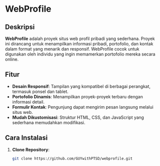 # WebProfile

## Deskripsi

**WebProfile** adalah proyek situs web profil pribadi yang sederhana. Proyek ini dirancang untuk menampilkan informasi pribadi, portofolio, dan kontak dalam format yang menarik dan responsif. WebProfile cocok untuk digunakan oleh individu yang ingin memamerkan portofolio mereka secara online.

## Fitur

- **Desain Responsif**: Tampilan yang kompatibel di berbagai perangkat, termasuk ponsel dan tablet.
- **Portofolio Dinamis**: Menampilkan proyek-proyek terbaru dengan informasi detail.
- **Formulir Kontak**: Pengunjung dapat mengirim pesan langsung melalui situs web.
- **Mudah Dikustomisasi**: Struktur HTML, CSS, dan JavaScript yang sederhana memudahkan modifikasi.

## Cara Instalasi

1. **Clone Repository**:
   ```bash
   git clone https://github.com/GUYwithPTSD/webprofile.git
